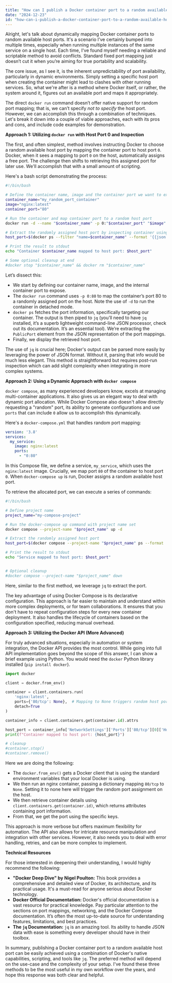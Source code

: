 ```yaml
---
title: "How can I publish a Docker container port to a random available host port?"
date: "2024-12-23"
id: "how-can-i-publish-a-docker-container-port-to-a-random-available-host-port"
---
```


Alright, let's talk about dynamically mapping Docker container ports to random available host ports. It's a scenario I’ve certainly bumped into multiple times, especially when running multiple instances of the same service on a single host. Each time, I've found myself needing a reliable and scriptable method to avoid conflicts. Standard fixed port mapping just doesn’t cut it when you’re aiming for true portability and scalability.

The core issue, as I see it, is the inherent unpredictability of port availability, particularly in dynamic environments. Simply setting a specific host port when creating the container might lead to clashes with other running services. So, what we're after is a method where Docker itself, or rather, the system around it, figures out an available port and maps it appropriately.

The direct `docker run` command doesn’t offer native support for random port mapping; that is, we can’t specify *not to specify* the host port. However, we can accomplish this through a combination of techniques. Let's break it down into a couple of viable approaches, each with its pros and cons, and include code examples for demonstration.

**Approach 1: Utilizing `docker run` with Host Port 0 and Inspection**

The first, and often simplest, method involves instructing Docker to choose a random available host port by mapping the container port to host port `0`. Docker, when it sees a mapping to port `0` on the host, automatically assigns a free port. The challenge then shifts to retrieving this assigned port for later use. We'll accomplish that with a small amount of scripting.

Here's a bash script demonstrating the process:

```bash
#!/bin/bash

# Define the container name, image and the container port we want to expose
container_name="my_random_port_container"
image="nginx:latest"
container_port="80"

# Run the container and map container port to a random host port
docker run -d --name "$container_name" -p 0:"$container_port" "$image"

# Extract the randomly assigned host port by inspecting container using docker ps
host_port=$(docker ps --filter "name=$container_name" --format '{{json .Ports}}' | jq -r '.[0].PublicPort')

# Print the result to stdout
echo "Container $container_name mapped to host port: $host_port"

# Some optional cleanup at end
#docker stop "$container_name" && docker rm "$container_name"
```

Let’s dissect this:
*   We start by defining our container name, image, and the internal container port to expose.
*   The `docker run` command uses `-p 0:80` to map the container’s port 80 to a randomly assigned port on the host. Note the use of `-d` to run the container in detached mode.
*   `docker ps` fetches the port information, specifically targeting our container. The output is then piped to `jq` (you’ll need to have `jq` installed, it’s a superb lightweight command-line JSON processor, check out its documentation. It’s an essential tool). We’re extracting the `PublicPort` element from the JSON representation of the port mappings.
*   Finally, we display the retrieved host port.

The use of `jq` is crucial here; Docker's output can be parsed more easily by leveraging the power of JSON format. Without it, parsing that info would be much less elegant. This method is straightforward but requires post-run inspection which can add slight complexity when integrating in more complex systems.

**Approach 2: Using a Dynamic Approach with `docker compose`**

`docker compose`, as many experienced developers know, excels at managing multi-container applications. It also gives us an elegant way to deal with dynamic port allocation. While Docker Compose also doesn't allow directly requesting a "random" port, its ability to generate configurations and use `ports` that can include `0` allow us to accomplish this dynamically.

Here's a `docker-compose.yml` that handles random port mapping:

```yaml
version: '3.8'
services:
  my_service:
    image: nginx:latest
    ports:
      - "0:80"
```

In this Compose file, we define a service, `my_service`, which uses the `nginx:latest` image. Crucially, we map port `80` of the container to host port `0`. When `docker-compose up` is run, Docker assigns a random available host port.

To retrieve the allocated port, we can execute a series of commands:

```bash
#!/bin/bash

# Define project name
project_name="my-compose-project"

# Run the docker-compose up command with project name set
docker compose --project-name "$project_name" up -d

# Extract the randomly assigned host port
host_port=$(docker compose --project-name "$project_name" ps --format 'json' | jq -r '.[0].Ports[0].PublicPort')

# Print the result to stdout
echo "Service mapped to host port: $host_port"


# Optional cleanup
#docker compose --project-name "$project_name" down
```

Here, similar to the first method, we leverage `jq` to extract the port.

The key advantage of using Docker Compose is its declarative configuration. This approach is far easier to maintain and understand within more complex deployments, or for team collaborations. It ensures that you don't have to repeat configuration steps for every new container deployment. It also handles the lifecycle of containers based on the configuration specified, reducing manual overhead.

**Approach 3: Utilizing the Docker API (More Advanced)**

For truly advanced situations, especially in automation or system integration, the Docker API provides the most control. While going into full API implementation goes beyond the scope of this answer, I can show a brief example using Python. You would need the `docker` Python library installed (`pip install docker`).

```python
import docker

client = docker.from_env()

container = client.containers.run(
    'nginx:latest',
    ports={'80/tcp': None},  # Mapping to None triggers random host port assignment
    detach=True
)

container_info = client.containers.get(container.id).attrs

host_port = container_info['NetworkSettings']['Ports']['80/tcp'][0]['HostPort']
print(f"Container mapped to host port: {host_port}")

# cleanup
#container.stop()
#container.remove()
```

Here we are doing the following:

* The `docker.from_env()` gets a Docker client that is using the standard environment variables that your local Docker is using.
* We then run an nginx container, passing a dictionary mapping `80/tcp` to `None`. Setting it to none here will trigger the random port assignment on the host.
* We then retrieve container details using `client.containers.get(container.id)`, which returns attributes containing port information.
*   From that, we get the port using the specific keys.

This approach is more verbose but offers maximum flexibility for automation. The API also allows for intricate resource manipulation and integration with other services. However, it also needs you to deal with error handling, retries, and can be more complex to implement.

**Technical Resources**

For those interested in deepening their understanding, I would highly recommend the following:

*   **"Docker Deep Dive" by Nigel Poulton:** This book provides a comprehensive and detailed view of Docker, its architecture, and its practical usage. It's a must-read for anyone serious about Docker technology.
*   **Docker Official Documentation:** Docker's official documentation is a vast resource for practical knowledge. Pay particular attention to the sections on port mappings, networking, and the Docker Compose documentation. It’s often the most up-to-date source for understanding features, limitations, and best practices.
*   **The `jq` Documentation:** `jq` is an amazing tool. Its ability to handle JSON data with ease is something every developer should have in their toolbox.

In summary, publishing a Docker container port to a random available host port can be easily achieved using a combination of Docker's native capabilities, scripting, and tools like `jq`. The preferred method will depend on the use-case and the complexity of your setup. I've found these three methods to be the most useful in my own workflow over the years, and hope this response was both clear and helpful.
